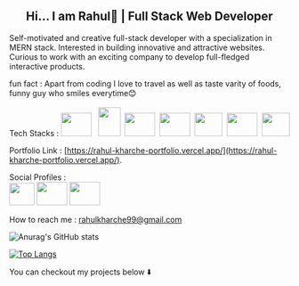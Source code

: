 ###   <h2 align='center'>Hi... I am Rahul👏 | Full Stack Web Developer</h2>

Self-motivated and creative full-stack developer with a specialization in MERN stack. Interested in building innovative and attractive websites. Curious to work with an exciting company to develop full-fledged interactive products. 

fun fact : Apart from coding I love to travel as well as taste varity of foods, 
           funny guy who smiles everytime😊
           <br/>
           <br/>
Tech Stacks :
           <img src="https://upload.wikimedia.org/wikipedia/commons/thumb/6/61/HTML5_logo_and_wordmark.svg/1024px-HTML5_logo_and_wordmark.svg.png" height="42" width="55"> &nbsp;
           <img src="https://i.postimg.cc/15rjYXcr/css-removebg-preview.png" height = "52" width="40">&nbsp;
           <img src="https://i.postimg.cc/66j7VLFr/react-removebg-preview-1.png" height = "42" width="55">&nbsp;
           <img src="https://upload.wikimedia.org/wikipedia/commons/thumb/b/b2/Bootstrap_logo.svg/220px-Bootstrap_logo.svg.png" height = "42" width="55">&nbsp;
           <img src = "https://i.postimg.cc/CLrQVtXR/node-removebg-preview.png" height = "42" width="50">&nbsp;
           <img src = "https://i.postimg.cc/prxgpFJy/mongodb-removebg-preview.png" height = "42" width="55">&nbsp;
           <img src = "https://i.postimg.cc/85sGTWwG/dsa-removebg-preview.png" height = "42" width="50">
           
           
           
Portfolio Link : [https://rahul-kharche-portfolio.vercel.app/](https://rahul-kharche-portfolio.vercel.app/).

Social Profiles : <br/>
<a href="www.linkedin.com/in/rahul-kharche-9371231b9"><img width="45" height= "40" src="https://i.postimg.cc/KjMRvCQm/linkedin-removebg-preview.png"></img></a>
                  <a href="https://github.com/RahulK2699"><img width="55" height="42" src="https://logoeps.com/wp-content/uploads/2014/02/25231-github-cat-in-a-circle-icon-vector-icon-vector-eps.png"></img></a>
                  <a href="https://twitter.com/rahulkharche99"><img width="55" height="42" src="https://www.freepnglogos.com/uploads/twitter-logo-png/twitter-logo-vector-png-clipart-1.png"></img></a>
           
How to reach me : rahulkharche99@gmail.com

![Anurag's GitHub stats](https://github-readme-stats.vercel.app/api?username=RahulK2699&show_icons=true&theme=radical)


[![Top Langs](https://github-readme-stats.vercel.app/api/top-langs/?username=RahulK2699&theme=radical)](https://github.com/anuraghazra/github-readme-stats)



You can checkout my projects below ⬇️
<!--
**RahulK2699/RahulK2699** is a ✨ _special_ ✨ repository because its `README.md` (this file) appears on your GitHub profile.

Here are some ideas to get you started:

- 🔭 I’m currently working on ...
- 🌱 I’m currently learning ...
- 👯 I’m looking to collaborate on ...
- 🤔 I’m looking for help with ...
- 💬 Ask me about ...
- 📫 How to reach me: ...
- 😄 Pronouns: ...
- ⚡ Fun fact: ...
-->
